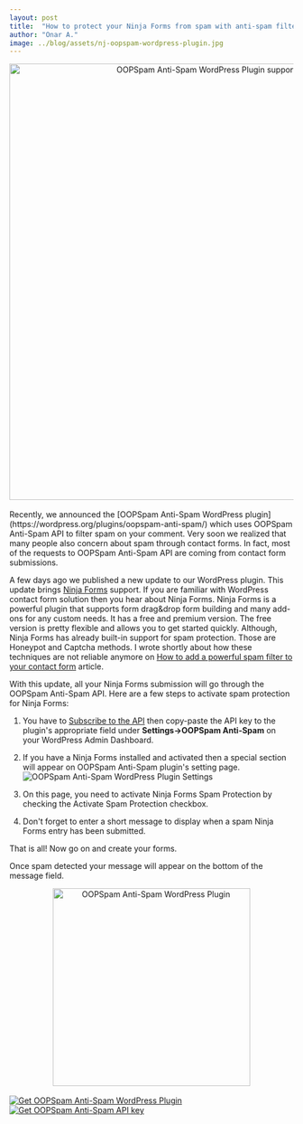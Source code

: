 ```yaml
---
layout: post
title:  "How to protect your Ninja Forms from spam with anti-spam filter API"
author: "Onar A."
image: ../blog/assets/nj-oopspam-wordpress-plugin.jpg
---
```

<center>
<a href="https://wordpress.org/plugins/oopspam-anti-spam/">
<img width="772" alt="OOPSpam Anti-Spam WordPress Plugin supports Ninja Forms" src="/blog/assets/nj-oopspam-wordpress-plugin-header.jpg">
</a>
</center>
<br/>
Recently, we announced the [OOPSpam Anti-Spam WordPress plugin](https://wordpress.org/plugins/oopspam-anti-spam/) which uses OOPSpam Anti-Spam API to filter spam on your comment. Very soon we realized that many people also concern about spam through contact forms. In fact, most of the requests to OOPSpam Anti-Spam API are coming from contact form submissions. 

A few days ago we published a new update to our WordPress plugin. This update brings [Ninja Forms](https://ninjaforms.com/) support. If you are familiar with WordPress contact form solution then you hear about Ninja Forms. Ninja Forms is a powerful plugin that supports form drag&drop form building and many add-ons for any custom needs. It has a free and premium version. The free version is pretty flexible and allows you to get started quickly. 
Although, Ninja Forms has already built-in support for spam protection. Those are Honeypot and Captcha methods. I wrote shortly about how these techniques are not reliable anymore on [How to add a powerful spam filter to your contact form](https://www.oopspam.com/blog/how-to-add-spamfilter-to-a-contact-form) article.  

With this update, all your Ninja Forms submission will go through the OOPSpam Anti-Spam API. 
Here are a few steps to activate spam protection for Ninja Forms:

1. You have to [Subscribe to the API](https://rapidapi.com/oopspam/api/oopspam-spam-filter) then copy-paste the API key to the plugin's appropriate field under __Settings->OOPSpam Anti-Spam__ on your WordPress Admin Dashboard.

2. If you have a Ninja Forms installed and activated then a special section will appear on OOPSpam Anti-Spam plugin's setting page.
  ![OOPSpam Anti-Spam WordPress Plugin Settings](/blog/assets/oopspam-nj-settings.png "OOPSpam Anti-Spam WordPress Plugin Settings")

3. On this page, you need to activate Ninja Forms Spam Protection by checking the Activate Spam Protection checkbox. 
4. Don't forget to enter a short message to display when a spam Ninja Forms entry has been submitted.

That is all! Now go on and create your forms.

Once spam detected your message will appear on the bottom of the message field.
<center>
<img width="350" alt="OOPSpam Anti-Spam WordPress Plugin" src="/blog/assets/nj-spam-detected.png">
</center>
<br/>

<div style="display:inline;">
    <a href="https://wordpress.org/plugins/oopspam-anti-spam/">
    <img alt="Get OOPSpam Anti-Spam WordPress Plugin" src="/blog/assets/btn-oopspam-wordpress-plugin.png">
    </a>
    <a href="https://rapidapi.com/oopspam/api/oopspam-spam-filter">
    <img alt="Get OOPSpam Anti-Spam API key" src="/blog/assets/btn-oopspam-get-key.png">
    </a>
</div>

